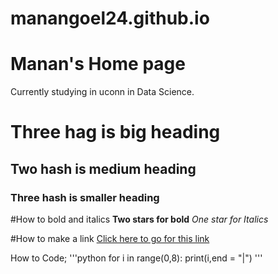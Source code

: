 # manangoel24.github.io

# Manan's Home page
Currently studying in uconn in Data Science.

# Three hag is big heading
## Two hash is medium heading
### Three hash is smaller heading 

#How to bold and italics 
**Two stars for bold**
*One star for Italics*

#How to make a link 
[Click here to go for this link](https://www.youtube.com/@GitHub)

How to Code;
'''python 
for i in range(0,8):
    print(i,end = "|")
'''

